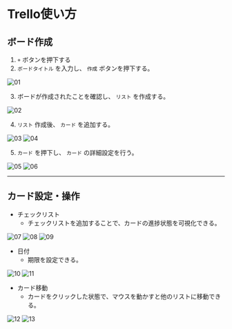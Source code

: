 # Trello使い方

## ボード作成
1. `+` ボタンを押下する
2. `ボードタイトル` を入力し、 `作成` ボタンを押下する。

![01](./img/tr01.png)

3. ボードが作成されたことを確認し、 `リスト` を作成する。

![02](./img/tr02.png)

4. `リスト` 作成後、 `カード` を追加する。

![03](./img/tr03.png)
![04](./img/tr04.png)

5. `カード` を押下し、 `カード` の詳細設定を行う。

![05](./img/tr05.png)
![06](./img/tr06.png)

---

## カード設定・操作

- チェックリスト
    - チェックリストを追加することで、カードの進捗状態を可視化できる。

![07](./img/tr07.png)
![08](./img/tr08.png)
![09](./img/tr09.png)

- 日付
    - 期限を設定できる。

![10](./img/tr10.png)
![11](./img/tr11.png)

- カード移動
    - カードをクリックした状態で、マウスを動かすと他のリストに移動できる。

![12](./img/tr12.png)
![13](./img/tr13.png)


